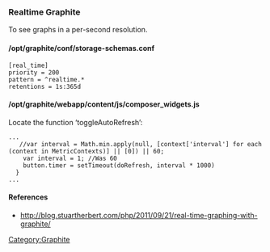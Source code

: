 ### Realtime Graphite

To see <Graphite> graphs in a per-second resolution.

#### /opt/graphite/conf/storage-schemas.conf

`[real_time]`\
`priority = 200`\
`pattern = ^realtime.*`\
`retentions = 1s:365d`

#### /opt/graphite/webapp/content/js/composer\_widgets.js

Locate the function ‘toggleAutoRefresh’:

    ...
       //var interval = Math.min.apply(null, [context['interval'] for each (context in MetricContexts)] || [0]) || 60;
        var interval = 1; //Was 60
        button.timer = setTimeout(doRefresh, interval * 1000)
      }
    ...

#### References

-   <http://blog.stuartherbert.com/php/2011/09/21/real-time-graphing-with-graphite/>

<Category:Graphite>

